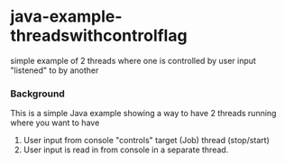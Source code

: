 # java-example-threadswithcontrolflag
simple example of 2 threads where one is controlled by user input "listened" to by another


### Background

This is a simple Java example showing a way to have 2 threads running where you want to have

 1) User input from console "controls" target (Job) thread (stop/start)
 2) User input is read in from console in a separate thread.
 
 
 


